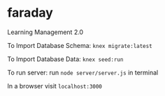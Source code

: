 # faraday
Learning Management 2.0


To Import Database Schema:
`knex migrate:latest`

To Import Database Data:
`knex seed:run`

To run server:
run `node server/server.js` in terminal

In a browser visit `localhost:3000`